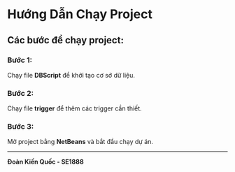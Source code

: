 # Hướng Dẫn Chạy Project

## Các bước để chạy project:

### Bước 1:
Chạy file **DBScript** để khởi tạo cơ sở dữ liệu.

### Bước 2:
Chạy file **trigger** để thêm các trigger cần thiết.

### Bước 3:
Mở project bằng **NetBeans** và bắt đầu chạy dự án.

-----------------------------------------------------

 **Đoàn Kiến Quốc - SE1888**
